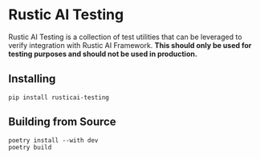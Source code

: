 # Rustic AI Testing

Rustic AI Testing is a collection of test utilities that can be leveraged to verify integration with Rustic AI Framework. 
**This should only be used for testing purposes and should not be used in production.**

## Installing

```shell
pip install rusticai-testing
```

## Building from Source

```shell
poetry install --with dev
poetry build
```
